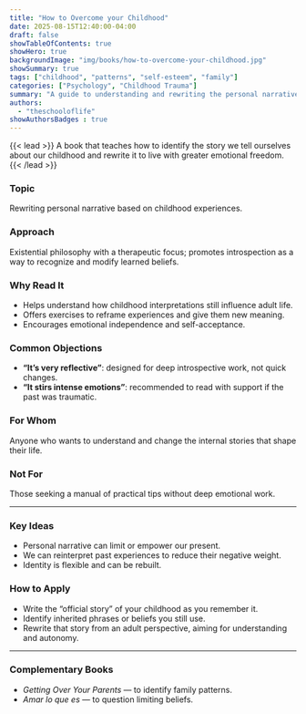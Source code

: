 ```yaml
---
title: "How to Overcome your Childhood"
date: 2025-08-15T12:40:00-04:00
draft: false
showTableOfContents: true
showHero: true
backgroundImage: "img/books/how-to-overcome-your-childhood.jpg"
showSummary: true
tags: ["childhood", "patterns", "self-esteem", "family"]
categories: ["Psychology", "Childhood Trauma"]
summary: "A guide to understanding and rewriting the personal narrative shaped in childhood, in order to stop repeating limiting patterns."
authors:
  - "theschooloflife"
showAuthorsBadges : true
---
```


{{< lead >}}
A book that teaches how to identify the story we tell ourselves about our childhood and rewrite it to live with greater emotional freedom.
{{< /lead >}}

### Topic
Rewriting personal narrative based on childhood experiences.

### Approach
Existential philosophy with a therapeutic focus; promotes introspection as a way to recognize and modify learned beliefs.

### Why Read It
* Helps understand how childhood interpretations still influence adult life.
* Offers exercises to reframe experiences and give them new meaning.
* Encourages emotional independence and self-acceptance.

### Common Objections
- **“It’s very reflective”**: designed for deep introspective work, not quick changes.
- **“It stirs intense emotions”**: recommended to read with support if the past was traumatic.

### For Whom
Anyone who wants to understand and change the internal stories that shape their life.

### Not For
Those seeking a manual of practical tips without deep emotional work.

---

### Key Ideas
- Personal narrative can limit or empower our present.
- We can reinterpret past experiences to reduce their negative weight.
- Identity is flexible and can be rebuilt.

### How to Apply
- Write the “official story” of your childhood as you remember it.
- Identify inherited phrases or beliefs you still use.
- Rewrite that story from an adult perspective, aiming for understanding and autonomy.

---

### Complementary Books
- *Getting Over Your Parents* — to identify family patterns.
- *Amar lo que es* — to question limiting beliefs.
